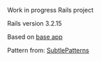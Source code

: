 Work in progress Rails project

Rails version 3.2.15

Based on [base app](https://github.com/walterjuanp/rails_base_app)

Pattern from: [SubtlePatterns](http://subtlepatterns.com/escheresque-dark/)
